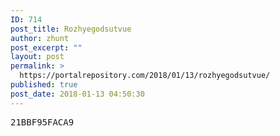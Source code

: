 ```yaml
---
ID: 714
post_title: Rozhyegodsutvue
author: zhunt
post_excerpt: ""
layout: post
permalink: >
  https://portalrepository.com/2018/01/13/rozhyegodsutvue/
published: true
post_date: 2018-01-13 04:50:30
---
```

<pre>21BBF95FACA9</pre>